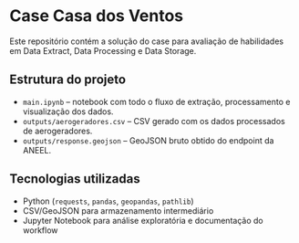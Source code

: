 # Case Casa dos Ventos 

Este repositório contém a solução do case para avaliação de habilidades em Data Extract, Data Processing e Data Storage.

## Estrutura do projeto
- `main.ipynb` – notebook com todo o fluxo de extração, processamento e visualização dos dados.
- `outputs/aerogeradores.csv` – CSV gerado com os dados processados de aerogeradores.
- `outputs/response.geojson` – GeoJSON bruto obtido do endpoint da ANEEL.

## Tecnologias utilizadas
- Python (`requests`, `pandas`, `geopandas`, `pathlib`)
- CSV/GeoJSON para armazenamento intermediário
- Jupyter Notebook para análise exploratória e documentação do workflow


